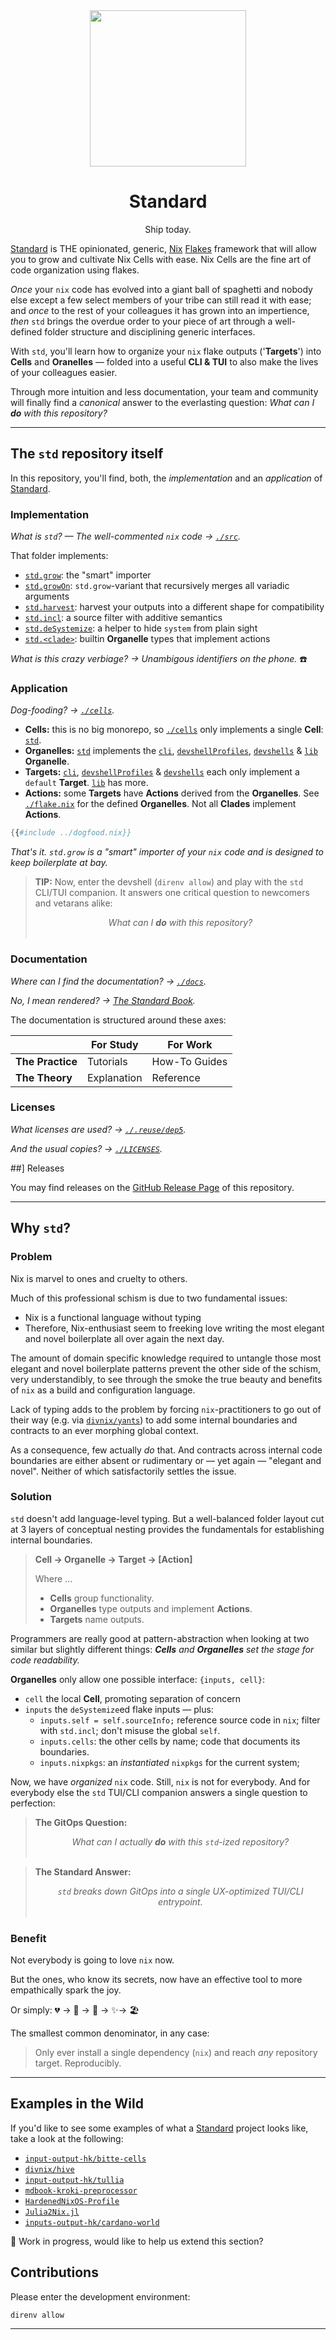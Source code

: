 <!--
SPDX-FileCopyrightText: 2022 The Standard Authors
SPDX-FileCopyrightText: 2022 Kevin Amado <kamadorueda@gmail.com>

SPDX-License-Identifier: Unlicense
-->

<div align="center">
  <img src="https://github.com/divnix/std/raw/main/artwork/logo.png" width="250" />
  <h1>Standard</h1>
  <p>Ship today.</span>
</div>

<!--
_By [Kevin Amado](https://github.com/kamadorueda),
with contributions from [David Arnold](https://github.com/blaggacao),
[Timothy DeHerrera](https://github.com/nrdxp)
and many more amazing people (see end of file for a full list)._
-->

[Standard][std] is THE opinionated, generic,
[Nix][nix] [Flakes][nix-flakes] framework
that will allow you to grow and cultivate
Nix Cells with ease. Nix Cells are the fine
art of code organization using flakes.

_Once_ your `nix` code has evolved into a giant
ball of spaghetti and nobody else except a few
select members of your tribe can still read it
with ease; and _once_ to the rest of your colleagues
it has grown into an impertience, _then_ `std`
brings the overdue order to your piece of art
through a well-defined folder structure and
disciplining generic interfaces.

With `std`, you'll learn how to organize your `nix`
flake outputs ('**Targets**') into **Cells** and
**Oranelles** &mdash; folded into a useful
**CLI & TUI** to also make the lives of your
colleagues easier.

Through more intuition and less documentation,
your team and community will finally find a
_canonical_ answer to the everlasting question:
_What can I **do** with this repository?_

---

## The `std` repository itself

In this repository, you'll find, both, the _implementation_ and an _application_ of [Standard][std].

### Implementation

_What is `std`? &mdash; The well-commented `nix` code &rarr; [`./src`][src]._

That folder implements:

- [`std.grow`][grow]: the "smart" importer
- [`std.growOn`][grow-on]: `std.grow`-variant that recursively merges all variadic arguments
- [`std.harvest`][harvest]: harvest your outputs into a different shape for compatibility
- [`std.incl`][incl]: a source filter with additive semantics
- [`std.deSystemize`][de-systemize]: a helper to hide `system` from plain sight
- [`std.<clade>`][clades]: builtin **Organelle** types that implement actions

_What is this crazy verbiage? &rarr; Unambigous identifiers on the phone._ ☎️

### Application

_Dog-fooding? &rarr; [`./cells`][cells]._

- **Cells:** this is no big monorepo, so [`./cells`][cells] only implements a single **Cell**: [`std`][std-cell].
- **Organelles:** [`std`][std-cell] implements the [`cli`][cli-organelle],
  [`devshellProfiles`][devshellprofiles-organelle], [`devshells`][devshells-organelle]
  & [`lib`][lib-organelle] **Organelle**.
- **Targets:** [`cli`][cli-organelle], [`devshellProfiles`][devshellprofiles-organelle] & [`devshells`][devshells-organelle]
  each only implement a `default` **Target**. [`lib`][lib-organelle] has more.
- **Actions:** some **Targets** have **Actions** derived from the **Organelles**. See [`./flake.nix`][flake]
  for the defined **Organelles**. Not all **Clades** implement **Actions**.

```nix
{{#include ../dogfood.nix}}
```

_That's it. `std.grow` is a "smart" importer of your `nix` code and is designed to keep boilerplate at bay._

> **TIP:**
> Now, enter the devshell (`direnv allow`) and play with the `std` CLI/TUI companion.
> It answers one critical question to newcomers and vetarans alike:
>
> <center><i>What can I <b>do</b> with this repository?</i></center>
> &emsp;

### Documentation

_Where can I find the documentation? &rarr; [`./docs`][docs]._

_No, I mean rendered? &rarr; [The Standard Book][book]._

The documentation is structured around these axes:

|                  | For Study   | For Work      |
| ---------------- | ----------- | ------------- |
| **The Practice** | Tutorials   | How-To Guides |
| **The Theory**   | Explanation | Reference     |

### Licenses

_What licenses are used? &rarr; [`./.reuse/dep5`][licensing]._

_And the usual copies? &rarr; [`./LICENSES`][licenses]._

##] Releases

You may find releases on the [GitHub Release Page][releases] of this repository.

---

## Why `std`?

### Problem

Nix is marvel to ones and cruelty to others.

Much of this professional schism is due to two fundamental issues:

- Nix is a functional language without typing
- Therefore, Nix-enthusiast seem to freeking love writing the most elegant and novel boilerplate all over again the next day.

The amount of domain specific knowledge required to untangle those most elegant and novel boilerplate patterns prevent
the other side of the schism, very understandibly, to see through the smoke the true beauty and benefits of `nix` as a
build and configuration language.

Lack of typing adds to the problem by forcing `nix`-practitioners to go out of their way (e.g. via [`divnix/yants`][yants]) to
add some internal boundaries and contracts to an ever morphing global context.

As a consequence, few actually _do_ that. And contracts across internal code boundaries are either absent or rudimentary or &mdash; yet again &mdash;
"elegant and novel". Neither of which satisfactorily settles the issue.

### Solution

`std` doesn't add language-level typing. But a well-balanced folder layout cut at 3 layers of conceptual
nesting provides the fundamentals for establishing internal boundaries.

> **Cell &rarr; Organelle &rarr; Target &rarr; [Action]**
>
> Where ...
>
> - **Cells** group functionality.
> - **Organelles** type outputs and implement **Actions**.
> - **Targets** name outputs.

Programmers are really good at pattern-abstraction when looking at two similar but slightly
different things: _**Cells** and **Organelles** set the stage for code readability._

**Organelles** only allow one possible interface: `{inputs, cell}`:

- `cell` the local **Cell**, promoting separation of concern
- `inputs` the `deSystemize`ed flake inputs &mdash; plus:
  - `inputs.self = self.sourceInfo;` reference source code in `nix`; filter with `std.incl`; don't misuse the global `self`.
  - `inputs.cells`: the other cells by name; code that documents its boundaries.
  - `inputs.nixpkgs`: an _instantiated_ `nixpkgs` for the current system;

Now, we have _organized_ `nix` code. Still, `nix` is not for everybody.
And for everybody else the `std` TUI/CLI companion answers a single question to perfection:

> **The GitOps Question:**
>
> <center><i>What can I actually <b>do</b> with this <code>std</code>-ized repository?</i></center>
> &emsp;

> **The Standard Answer:**
>
> <center><i><code>std</code> breaks down GitOps into a single UX-optimized TUI/CLI entrypoint.</i></center>
> &emsp;

### Benefit

Not everybody is going to love `nix` now.

But the ones, who know its secrets, now have an effective tool
to more empathically spark the joy.

Or simply: 💔 &rarr; 🧙 &rarr; 🔧 &rarr; ✨&rarr; 🏖️

The smallest common denominator, in any case:

> Only ever install a single dependency (`nix`) and reach _any_ repository target. Reproducibly.

---

## Examples in the Wild

If you'd like to see some examples
of what a [Standard][std] project looks like,
take a look at the following:

- [`input-output-hk/bitte-cells`][bitte-cells]
- [`divnix/hive`][divnix-hive]
- [`input-output-hk/tullia`][iog-tullia]
- [`mdbook-kroki-preprocessor`][mdbook-kroki-preprocessor]
- [`HardenedNixOS-Profile`][hardenednixos-profile]
- [`Julia2Nix.jl`][julia2nix]
- [`inputs-output-hk/cardano-world`][cardano-world]

:construction: Work in progress, would like to help us extend this section?

## Contributions

Please enter the development environment:

```console
direnv allow
```

---

[std-cell]: https://github.com/divnix/std/tree/main/cells/std
[cli-organelle]: https://github.com/divnix/std/blob/main/cells/std/cli.nix
[devshellprofiles-organelle]: https://github.com/divnix/std/blob/main/cells/std/devshellProfiles.nix
[devshells-organelle]: https://github.com/divnix/std/blob/main/cells/std/devshells.nix
[lib-organelle]: https://github.com/divnix/std/blob/main/cells/std/lib/default.nix
[cells]: https://github.com/divnix/std/tree/main/cells
[src]: https://github.com/divnix/std/tree/main/src
[docs]: https://github.com/divnix/std/tree/main/docs
[book]: https://divnix.github.io/std
[releases]: https://github.com/divnix/std/releases
[licensing]: https://github.com/divnix/std/blob/main/.reuse/dep5
[licenses]: https://github.com/divnix/std/tree/main/LICENSES
[grow]: https://github.com/divnix/std/blob/main/src/grow.nix
[grow-on]: https://github.com/divnix/std/blob/main/src/grow-on.nix
[harvest]: https://github.com/divnix/std/blob/main/src/harvest.nix
[incl]: https://github.com/divnix/std/blob/main/src/incl.nix
[de-systemize]: https://github.com/divnix/std/blob/main/src/de-systemize.nix
[clades]: https://github.com/divnix/std/blob/main/src/clades.nix
[flake]: https://github.com/divnix/std/blob/main/flake.nix
[yants]: https://github.com/divnix/yants
[bitte-cells]: https://github.com/input-output-hk/bitte-cells
[cardano-world]: https://github.com/input-output-hk/cardano-world
[divnix-hive]: https://github.com/divnix/hive
[hardenednixos-profile]: https://github.com/hardenedlinux/HardenedNixOS-Profile
[iog-tullia]: https://github.com/input-output-hk/tullia
[julia2nix]: https://github.com/JuliaCN/Julia2Nix.jl
[mdbook-kroki-preprocessor]: https://github.com/input-output-hk/mdbook-kroki-preprocessor
[nix-flakes]: https://nixos.wiki/wiki/Flakes
[nix]: https://nixos.org/manual/nix/unstable
[std]: https://github.com/divnix/std
